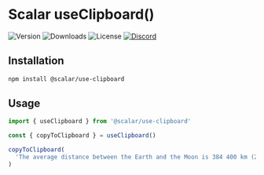 # Scalar useClipboard()

![Version](https://img.shields.io/npm/v/%40scalar/use-clipboard)
![Downloads](https://img.shields.io/npm/dm/%40scalar/use-clipboard)
![License](https://img.shields.io/npm/l/%40scalar%2Fuse-clipboard)
[![Discord](https://img.shields.io/discord/1135330207960678410?style=flat&color=5865F2)](https://discord.com/invite/Ve683JXN)

## Installation

```bash
npm install @scalar/use-clipboard
```

## Usage

```js
import { useClipboard } from '@scalar/use-clipboard'

const { copyToClipboard } = useClipboard()

copyToClipboard(
  'The average distance between the Earth and the Moon is 384 400 km (238 855 miles).',
)
```
